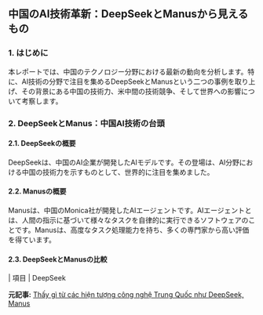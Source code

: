 ## 中国のAI技術革新：DeepSeekとManusから見えるもの

### 1. はじめに

本レポートでは、中国のテクノロジー分野における最新の動向を分析します。特に、AI技術の分野で注目を集めるDeepSeekとManusという二つの事例を取り上げ、その背景にある中国の技術力、米中間の技術競争、そして世界への影響について考察します。

### 2. DeepSeekとManus：中国AI技術の台頭

#### 2.1. DeepSeekの概要

DeepSeekは、中国のAI企業が開発したAIモデルです。その登場は、AI分野における中国の技術力を示すものとして、世界的に注目を集めました。

#### 2.2. Manusの概要

Manusは、中国のMonica社が開発したAIエージェントです。AIエージェントとは、人間の指示に基づいて様々なタスクを自律的に実行できるソフトウェアのことです。Manusは、高度なタスク処理能力を持ち、多くの専門家から高い評価を得ています。

#### 2.3. DeepSeekとManusの比較

| 項目 | DeepSeek 

**元記事:** [Thấy gì từ các hiện tượng công nghệ Trung Quốc như DeepSeek, Manus
](https://vietnamnet.vn/thay-gi-tu-cac-hien-tuong-cong-nghe-trung-quoc-nhu-deepseek-manus-2381393.html)